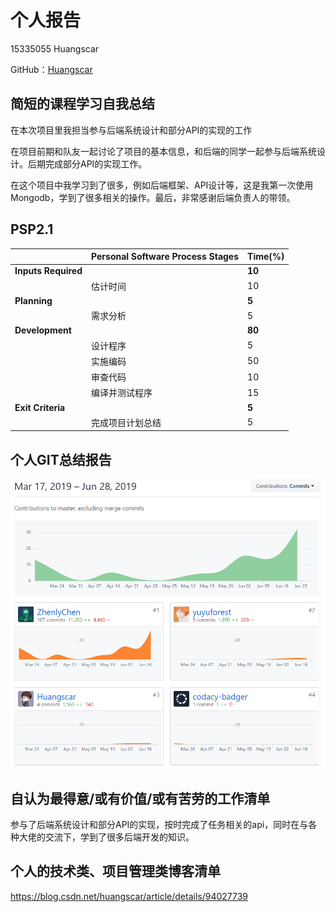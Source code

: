 # 个人报告

15335055 Huangscar

GitHub：[Huangscar](https://github.com/Huangscar)

## 简短的课程学习自我总结

在本次项目里我担当参与后端系统设计和部分API的实现的工作

在项目前期和队友一起讨论了项目的基本信息，和后端的同学一起参与后端系统设计。后期完成部分API的实现工作。

在这个项目中我学习到了很多，例如后端框架、API设计等，这是我第一次使用 Mongodb，学到了很多相关的操作。最后，非常感谢后端负责人的带领。

## PSP2.1

|                     | Personal Software Process Stages | Time(%) |
| ------------------- | -------------------------------- | ------- |
| **Inputs Required** |                                  | **10**   |
|                     | 估计时间                         | 10       |
| **Planning**        |                                  | **5**  |
|                     | 需求分析                         | 5       |
| **Development**     |                                  | **80**  |
|                     | 设计程序                         | 5      |
|                     | 实施编码                         | 50      |
|                     | 审查代码                         | 10      |
|                     | 编译并测试程序                    | 15      |
| **Exit Criteria**   |                                  | **5**  |
|                     | 完成项目计划总结                 | 5       |

## 个人GIT总结报告

![img](15335055/1561721028.png)

## 自认为最得意/或有价值/或有苦劳的工作清单

参与了后端系统设计和部分API的实现，按时完成了任务相关的api，同时在与各种大佬的交流下，学到了很多后端开发的知识。

## 个人的技术类、项目管理类博客清单

https://blog.csdn.net/huangscar/article/details/94027739